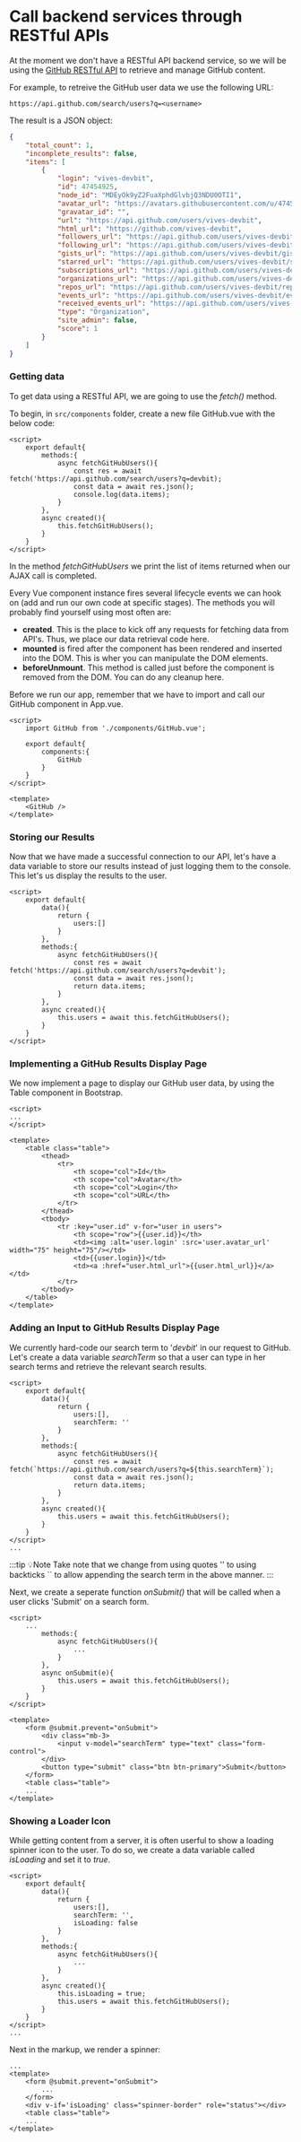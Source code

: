 # Call backend services through RESTful APIs

At the moment we don't have a RESTful API backend service, so we will be using the [GitHub RESTful API](https://developer.github.com/v3/) to retrieve and manage GitHub content.

For example, to retreive the GitHub user data we use the following URL:

```url
https://api.github.com/search/users?q=<username>
```

The result is a JSON object:

```json
{
    "total_count": 1,
    "incomplete_results": false,
    "items": [
        {
            "login": "vives-devbit",
            "id": 47454925,
            "node_id": "MDEyOk9yZ2FuaXphdGlvbjQ3NDU0OTI1",
            "avatar_url": "https://avatars.githubusercontent.com/u/47454925?v=4",
            "gravatar_id": "",
            "url": "https://api.github.com/users/vives-devbit",
            "html_url": "https://github.com/vives-devbit",
            "followers_url": "https://api.github.com/users/vives-devbit/followers",
            "following_url": "https://api.github.com/users/vives-devbit/following{/other_user}",
            "gists_url": "https://api.github.com/users/vives-devbit/gists{/gist_id}",
            "starred_url": "https://api.github.com/users/vives-devbit/starred{/owner}{/repo}",
            "subscriptions_url": "https://api.github.com/users/vives-devbit/subscriptions",
            "organizations_url": "https://api.github.com/users/vives-devbit/orgs",
            "repos_url": "https://api.github.com/users/vives-devbit/repos",
            "events_url": "https://api.github.com/users/vives-devbit/events{/privacy}",
            "received_events_url": "https://api.github.com/users/vives-devbit/received_events",
            "type": "Organization",
            "site_admin": false,
            "score": 1
        }
    ]
}
```

### Getting data

To get data using a RESTful API, we are going to use the *fetch()* method.

To begin, in `src/components` folder, create a new file GitHub.vue with the below code:

```vue
<script>
    export default{
        methods:{
            async fetchGitHubUsers(){
                const res = await fetch('https://api.github.com/search/users?q=devbit);
                const data = await res.json();
                console.log(data.items);
            }
        },
        async created(){
            this.fetchGitHubUsers();
        }
    }
</script>
```

In the method *fetchGitHubUsers* we print the list of items returned when our AJAX call is completed.

Every Vue component instance fires several lifecycle events we can hook on (add and run our own code at specific stages). The methods you will probably find yourself using most often are:
* **created**. This is the place to kick off any requests for fetching data from API's. Thus, we place our data retrieval code here.
* **mounted** is fired after the component has been rendered and inserted into the DOM. This is wher you can manipulate the DOM elements.
* **beforeUnmount**. This method is called just before the component is removed from the DOM. You can do any cleanup here.

Before we run our app, remember that we have to import and call our GitHub component in App.vue.

```vue
<script>
    import GitHub from './components/GitHub.vue';

    export default{
        components:{
            GitHub
        }
    }
</script>
    
<template>
    <GitHub />
</template>
```

### Storing our Results

Now that we have made a successful connection to our API, let's have a data variable to store our results instead of just logging them to the console. This let's us display the results to the user. 

```vue{3,4,5,6,7,12,16}
<script>
    export default{
        data(){
            return {
                users:[]
            }
        },
        methods:{
            async fetchGitHubUsers(){
                const res = await fetch('https://api.github.com/search/users?q=devbit');
                const data = await res.json();
                return data.items;
            }
        },
        async created(){
            this.users = await this.fetchGitHubUsers();
        }
    }
</script>
```

### Implementing a GitHub Results Display Page

We now implement a page to display our GitHub user data, by using the Table component in Bootstrap.

```vue
<script>
...
</script>

<template>
    <table class="table">
        <thead>
            <tr>
                <th scope="col">Id</th>
                <th scope="col">Avatar</th>
                <th scope="col">Login</th>
                <th scope="col">URL</th>
            </tr>
        </thead>
        <tbody>
            <tr :key="user.id" v-for="user in users">
                <th scope="row">{{user.id}}</th>
                <td><img :alt='user.login' :src='user.avatar_url' width="75" height="75"/></td>
                <td>{{user.login}}</td>
                <td><a :href="user.html_url">{{user.html_url}}</a></td>
            </tr>
        </tbody>
    </table>
</template>
```

<!-- TODO : Afbeelding van resultaat toevoegen -->

### Adding an Input to GitHub Results Display Page

We currently hard-code our search term to '*devbit*' in our request to GitHub. Let's create a data variable *searchTerm* so that a user can type in her search terms and retrieve the relevant search results.

```vue{6,11}
<script>
    export default{
        data(){
            return {
                users:[],
                searchTerm: ''
            }
        },
        methods:{
            async fetchGitHubUsers(){
                const res = await fetch(`https://api.github.com/search/users?q=${this.searchTerm}`);
                const data = await res.json();
                return data.items;
            }
        },
        async created(){
            this.users = await this.fetchGitHubUsers();
        }
    }
</script>
...
```

:::tip 💡Note
Take note that we change from using quotes '' to using backticks `` to allow appending the search term in the above manner.
:::

Next, we create a seperate function *onSubmit()* that will be called when a user clicks 'Submit' on a search form. 

```vue{8,9,10,15,16,17,18,19,20}
<script>
    ...
        methods:{
            async fetchGitHubUsers(){
                ...
            }
        },        
        async onSubmit(e){
            this.users = await this.fetchGitHubUsers();
        }
    }
</script>

<template>
    <form @submit.prevent="onSubmit">
        <div class="mb-3>
            <input v-model="searchTerm" type="text" class="form-control">
        </div>
        <button type="submit" class="btn btn-primary">Submit</button>
    </form>
    <table class="table">
    ...
</template>
```

### Showing a Loader Icon

While getting content from a server, it is often userful to show a loading spinner icon to the user. To do so, we create a data variable called *isLoading* and set it to *true*.

```vue{7,16}
<script>
    export default{
        data(){
            return {
                users:[],
                searchTerm: '',
                isLoading: false
            }
        },
        methods:{
            async fetchGitHubUsers(){
                ...
            }
        },
        async created(){
            this.isLoading = true;
            this.users = await this.fetchGitHubUsers();
        }
    }
</script>
...
```

Next in the markup, we render a spinner:

```vue{6}
...
<template>
    <form @submit.prevent="onSubmit">
        ...
    </form>
    <div v-if='isLoading' class="spinner-border" role="status"></div>
    <table class="table">
    ...
</template>
```

